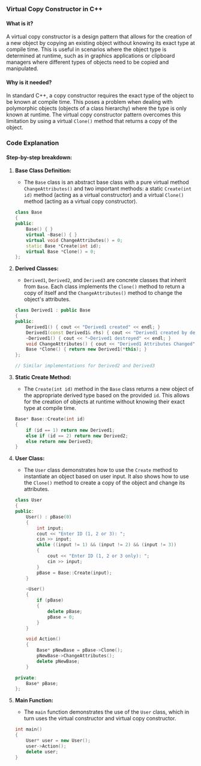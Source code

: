 ### Virtual Copy Constructor in C++

#### What is it?

A virtual copy constructor is a design pattern that allows for the creation of a new object by copying an existing object without knowing its exact type at compile time. This is useful in scenarios where the object type is determined at runtime, such as in graphics applications or clipboard managers where different types of objects need to be copied and manipulated.

#### Why is it needed?

In standard C++, a copy constructor requires the exact type of the object to be known at compile time. This poses a problem when dealing with polymorphic objects (objects of a class hierarchy) where the type is only known at runtime. The virtual copy constructor pattern overcomes this limitation by using a virtual `Clone()` method that returns a copy of the object.

### Code Explanation

#### Step-by-step breakdown:

1. **Base Class Definition:**

   - The `Base` class is an abstract base class with a pure virtual method `ChangeAttributes()` and two important methods: a static `Create(int id)` method (acting as a virtual constructor) and a virtual `Clone()` method (acting as a virtual copy constructor).

   ```cpp
   class Base
   {
   public:
       Base() { }
       virtual ~Base() { }
       virtual void ChangeAttributes() = 0;
       static Base *Create(int id);
       virtual Base *Clone() = 0;
   };
   ```

2. **Derived Classes:**

   - `Derived1`, `Derived2`, and `Derived3` are concrete classes that inherit from `Base`. Each class implements the `Clone()` method to return a copy of itself and the `ChangeAttributes()` method to change the object's attributes.

   ```cpp
   class Derived1 : public Base
   {
   public:
       Derived1() { cout << "Derived1 created" << endl; }
       Derived1(const Derived1& rhs) { cout << "Derived1 created by deep copy" << endl; }
       ~Derived1() { cout << "~Derived1 destroyed" << endl; }
       void ChangeAttributes() { cout << "Derived1 Attributes Changed" << endl; }
       Base *Clone() { return new Derived1(*this); }
   };

   // Similar implementations for Derived2 and Derived3
   ```

3. **Static Create Method:**

   - The `Create(int id)` method in the `Base` class returns a new object of the appropriate derived type based on the provided `id`. This allows for the creation of objects at runtime without knowing their exact type at compile time.

   ```cpp
   Base* Base::Create(int id)
   {
       if (id == 1) return new Derived1;
       else if (id == 2) return new Derived2;
       else return new Derived3;
   }
   ```

4. **User Class:**

   - The `User` class demonstrates how to use the `Create` method to instantiate an object based on user input. It also shows how to use the `Clone()` method to create a copy of the object and change its attributes.

   ```cpp
   class User
   {
   public:
       User() : pBase(0)
       {
           int input;
           cout << "Enter ID (1, 2 or 3): ";
           cin >> input;
           while ((input != 1) && (input != 2) && (input != 3))
           {
               cout << "Enter ID (1, 2 or 3 only): ";
               cin >> input;
           }
           pBase = Base::Create(input);
       }

       ~User()
       {
           if (pBase)
           {
               delete pBase;
               pBase = 0;
           }
       }

       void Action()
       {
           Base* pNewBase = pBase->Clone();
           pNewBase->ChangeAttributes();
           delete pNewBase;
       }

   private:
       Base* pBase;
   };
   ```

5. **Main Function:**

   - The `main` function demonstrates the use of the `User` class, which in turn uses the virtual constructor and virtual copy constructor.

   ```cpp
   int main()
   {
       User* user = new User();
       user->Action();
       delete user;
   }
   ```
